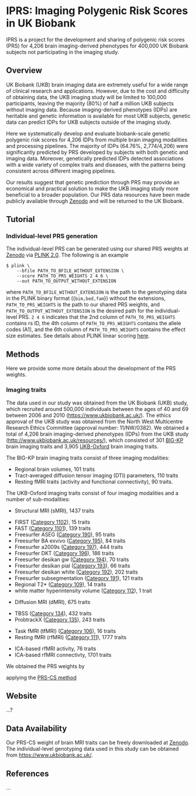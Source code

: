 # IPRS: Imaging Polygenic Risk Scores in UK Biobank

IPRS is a project for the development and sharing of polygenic risk scores (PRS) for 4,206 brain imaging-derived phenotypes for 400,000 UK Biobank subjects not participating in the imaging study. 


## Overview
UK Biobank (UKB) brain imaging data are extremely useful for a wide range of clinical research and applications. However, due to the cost and difficulty of obtaining data, the UKB imaging study will be limited to 100,000 participants, leaving the majority (80%) of half a million UKB subjects without imaging data. Because imaging-derived phenotypes (IDPs) are heritable and genetic information is available for most UKB subjects, genetic data can predict IDPs for UKB subjects outside of the imaging study. 

Here we systematically develop and evaluate biobank-scale genetic polygenic risk scores for 4,206 IDPs from multiple brain imaging modalities and processing pipelines. The majority of IDPs (64.76%, 2,774/4,206) were significantly predicted by PRS developed by subjects with both genetic and imaging data. Moreover, genetically predicted IDPs detected associations with a wide variety of complex traits and diseases, with the patterns being consistent across different imaging pipelines. 

Our results suggest that genetic prediction through PRS may provide an economical and practical solution to make the UKB imaging study more beneficial to a broader population. Our PRS data resources have been made publicly available through [Zenodo](https://zenodo.org/) and will be returned to the UK Biobank. 


## Tutorial
### Individual-level PRS generation
The individual-level PRS can be generated using our shared PRS weights at [Zenodo](https://zenodo.org/) via [PLINK 2.0](https://www.cog-genomics.org/plink/2.0/). The following is an example
```{bash}
$ plink \
    --bfile PATH_TO_BFILE_WITHOUT_EXTENSION \
    --score PATH_TO_PRS_WEIGHTS 2 4 6 \
    --out PATH_TO_OUTPUT_WITHOUT_EXTENSION
```
where `PATH_TO_BFILE_WITHOUT_EXTENSION` is the path to the genotyping data in the PLINK binary format ({`bim,bed,fam`}) without the extensions, `PATH_TO_PRS_WEIGHTS` is the path to our shared PRS weights, and `PATH_TO_OUTPUT_WITHOUT_EXTENSION` is the desired path for the individual-level PRS. `2 4 6` indicates that the 2nd column of `PATH_TO_PRS_WEIGHTS` contains rs ID, the 4th column of `PATH_TO_PRS_WEIGHTS` contains the allele codes (A1), and the 6th column of `PATH_TO_PRS_WEIGHTS` contains the effect size estimates. See details about PLINK linear scoring [here](https://www.cog-genomics.org/plink/2.0/score).


## Methods
Here we provide some more details about the development of the PRS weights.
### Imaging traits
The data used in our study was obtained from the UK Biobank (UKB) study, which recruited around 500,000 individuals between the ages of 40 and 69 between 2006 and 2010 (https://www.ukbiobank.ac.uk/). The ethics approval of the UKB study was obtained from the North West Multicentre Research Ethics Committee (approval number: 11/NW/0382). We obtained a total of 4,206 brain imaging-derived phenotypes (IDPs) from the UKB study (http://www.ukbiobank.ac.uk/resources/), which consisted of 301 [BIG-KP](https://bigkp.org/) brain imaging traits and 3,905 [UKB-Oxford](https://open.win.ox.ac.uk/ukbiobank/big40/) brain imaging traits.

The BIG-KP brain imaging traits consist of three imaging modalities: 
- Regional brain volumes, 101 traits
- Tract-averaged diffusion tensor imaging (DTI) parameters, 110 traits
- Resting fMRI traits (activity and functional connectivity), 90 traits.

The UKB-Oxford imaging traits consist of four imaging modalities and a number of sub-modalities:
- Structural MRI (sMRI), 1437 traits
* FIRST ([Category 1102](https://biobank.ctsu.ox.ac.uk/crystal/label.cgi?id=1102)), 15 traits
* FAST ([Category 1101]()), 139 traits
* Freesurfer ASEG ([Category 190]()), 95 traits
* Freesurfer BA exvivo ([Category 195]()), 84 traits
* Freesurfer a2009s ([Category 197]()), 444 traits
* Freesurfer DKT ([Category 196]()), 186 traits
* Freesurfer desikan gw ([Category 194]()), 70 traits
* Freesurfer desikan pial ([Category 193]()), 66 traits
* Freesurfer desikan white ([Category 192]()), 202 traits
* Freesurfer subsegmentation ([Category 191]()), 121 traits
* Regional T2* ([Category 109]()), 14 traits
* white matter hyperintensity volume ([Category 112]()), 1 trait
- Diffusion MRI (dMRI), 675 traits
* TBSS ([Category 134]()), 432 traits
* ProbtrackX ([Category 135]()), 243 traits
- Task fMRI (tfMRI) ([Category 106]()), 16 traits
- Resting fMRI (rfMRI) ([Category 111](https://biobank.ndph.ox.ac.uk/showcase/label.cgi?id=111)), 1777 traits
* ICA-based rfMRI activity, 76 traits
* ICA-based rfMRI connectivty, 1701 traits


We obtained the PRS weights by 

applying the [PRS-CS method](https://github.com/getian107/PRScs) 




## Website
...?






## Data Availability
Our PRS-CS weight of brain MRI traits can be freely downloaded at [Zenodo](https://zenodo.org/). The individual-level genotyping data used in this study can be obtained from https://www.ukbiobank.ac.uk/.




## References
...

